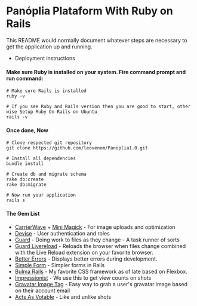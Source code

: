 # Panóplia Plataform With Ruby on Rails

This README would normally document whatever steps are necessary to get the
application up and running.

* Deployment instructions

#### Make sure Ruby is installed on your system. Fire command prompt and run command:

```
# Make sure Rails is installed
ruby -v

# If you see Ruby and Rails version then you are good to start, other wise Setup Ruby On Rails on Ubuntu
rails -v
```
#### Once done, Now

```
# Clone respected git repository
git clone https://github.com/leovenom/Panoplia1.0.git

# Install all dependencies
bundle install

# Create db and migrate schema
rake db:create
rake db:migrate

# Now run your application
rails s
```
#### The Gem List

- [CarrierWave](https://github.com/carrierwaveuploader/carrierwave) + [Mini Magick](https://github.com/minimagick/minimagick) - For image uploads and optimization
- [Devise](https://github.com/plataformatec/devise) - User authentication and roles
- [Guard](https://github.com/guard/guard) - Doing work to files as they change - A task runner of sorts
- [Guard Livereload](https://github.com/guard/guard-livereload) - Reloads the browser when files change combined with the Live Reload extension on your favorite browser.
- [Better Errors](https://github.com/charliesome/better_errors) - Displays better errors during development. 
- [Simple Form](https://github.com/plataformatec/simple_form) - Simpler forms in Rails
- [Bulma Rails](https://github.com/joshuajansen/bulma-rails) - My favorite CSS framework as of late based on Flexbox.
- [Impressionist](https://github.com/charlotte-ruby/impressionist) - We use this to get view counts on shots
- [Gravatar Image Tag](https://github.com/mdeering/gravatar_image_tag) - Easy way to grab a user's gravatar image based on their account email
- [Acts As Votable](https://github.com/ryanto/acts_as_votable) - Like and unlike shots
